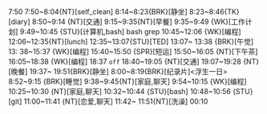 7:50
7:50~8:04{NT}[self_clean]
8:14~8:23{BRK}[静坐]
8:23~8:46{TK}[diary]
8:50~9:14 {NT}[交通]
9:15~9:35{NT}[早餐]
9:35~9:49 {WK}[工作计划]
9:49~10:45 {STU}[计算机,bash] bash grep
10:45~12:06 {WK}[编程] <WA>
12:06~12:35{NT}[lunch]
12:35~13:07{STU}[TED]
13:07~ 13:38 {BRK}[午觉]
13: 38~15:37 {WK}[编程]<WA>
15:40~15:50 {SPR}[短运]
15:50~16:05 {NT}[下午茶]
16:05~18:38 {WK}[编程]<life-time-tracker>
18:37 `off`
18:40~19:05 {NT}[交通]
19:07~19:28 {NT}[晚餐]
19:37~ 19:51{BRK}[静坐]
8:00~8:19{BRK}[纪录片]<浮生一日>
8:52~9:15 {BRK}[睡觉]
9:38~9:45{NT}[家庭,聊天]
9:54~10:15 {WK}[编程]
10:25~10:30 {NT}[家庭,聊天]
10:32~10:44 {STU}[bash]
10:48~10:56  {STU}[git]
11:00~11:41 {NT}[恋爱,聊天]
11:42~ 11:51{NT}[洗澡]
00:10
